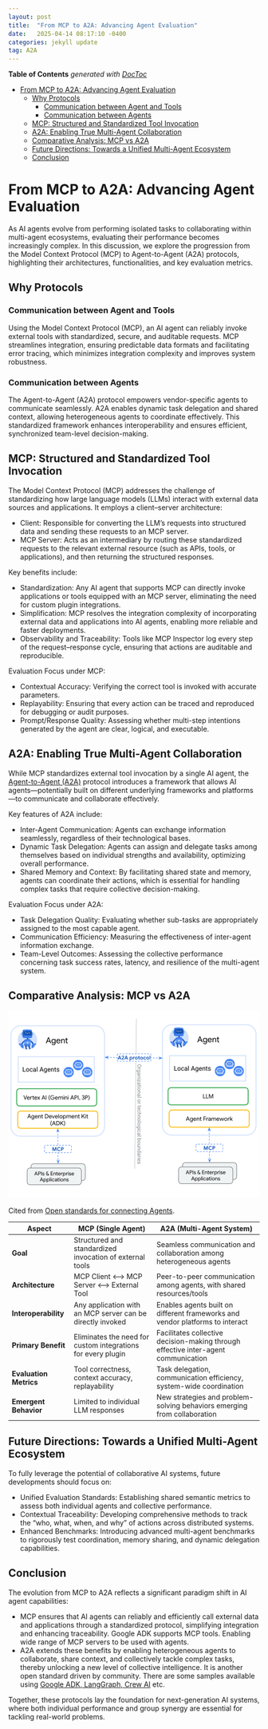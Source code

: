 ```yaml
---
layout: post
title:  "From MCP to A2A: Advancing Agent Evaluation"
date:   2025-04-14 08:17:10 -0400
categories: jekyll update
tag: A2A
---
```


<!-- START doctoc generated TOC please keep comment here to allow auto update -->
<!-- DON'T EDIT THIS SECTION, INSTEAD RE-RUN doctoc TO UPDATE -->
**Table of Contents**  *generated with [DocToc](https://github.com/thlorenz/doctoc)*

- [From MCP to A2A: Advancing Agent Evaluation](#from-mcp-to-a2a-advancing-agent-evaluation)
  - [Why Protocols](#why-protocols)
    - [Communication between Agent and Tools](#communication-between-agent-and-tools)
    - [Communication between Agents](#communication-between-agents)
  - [MCP: Structured and Standardized Tool Invocation](#mcp-structured-and-standardized-tool-invocation)
  - [A2A: Enabling True Multi-Agent Collaboration](#a2a-enabling-true-multi-agent-collaboration)
  - [Comparative Analysis: MCP vs A2A](#comparative-analysis-mcp-vs-a2a)
  - [Future Directions: Towards a Unified Multi-Agent Ecosystem](#future-directions-towards-a-unified-multi-agent-ecosystem)
  - [Conclusion](#conclusion)

<!-- END doctoc generated TOC please keep comment here to allow auto update -->

# From MCP to A2A: Advancing Agent Evaluation

As AI agents evolve from performing isolated tasks to collaborating within multi-agent ecosystems, evaluating their performance becomes increasingly complex. In this discussion, we explore the progression from the Model Context Protocol (MCP) to Agent-to-Agent (A2A) protocols, highlighting their architectures, functionalities, and key evaluation metrics.

## Why Protocols

### Communication between Agent and Tools

Using the Model Context Protocol (MCP), an AI agent can reliably invoke external tools with standardized, secure, and auditable requests. MCP streamlines integration, ensuring predictable data formats and facilitating error tracing, which minimizes integration complexity and improves system robustness.

### Communication between Agents

The Agent-to-Agent (A2A) protocol empowers vendor-specific agents to communicate seamlessly. A2A enables dynamic task delegation and shared context, allowing heterogeneous agents to coordinate effectively. This standardized framework enhances interoperability and ensures efficient, synchronized team-level decision-making.

## MCP: Structured and Standardized Tool Invocation

The Model Context Protocol (MCP) addresses the challenge of standardizing how large language models (LLMs) interact with external data sources and applications. It employs a client–server architecture:

- Client: Responsible for converting the LLM’s requests into structured data and sending these requests to an MCP server.
- MCP Server: Acts as an intermediary by routing these standardized requests to the relevant external resource (such as APIs, tools, or applications), and then returning the structured responses.

Key benefits include:

- Standardization: Any AI agent that supports MCP can directly invoke applications or tools equipped with an MCP server, eliminating the need for custom plugin integrations.
- Simplification: MCP resolves the integration complexity of incorporating external data and applications into AI agents, enabling more reliable and faster deployments.
- Observability and Traceability: Tools like MCP Inspector log every step of the request–response cycle, ensuring that actions are auditable and reproducible.

Evaluation Focus under MCP:
- Contextual Accuracy: Verifying the correct tool is invoked with accurate parameters.
- Replayability: Ensuring that every action can be traced and reproduced for debugging or audit purposes.
- Prompt/Response Quality: Assessing whether multi-step intentions generated by the agent are clear, logical, and executable.

## A2A: Enabling True Multi-Agent Collaboration

While MCP standardizes external tool invocation by a single AI agent, the [Agent-to-Agent (A2A)](https://github.com/google/A2A) protocol introduces a framework that allows AI agents—potentially built on different underlying frameworks and platforms—to communicate and collaborate effectively.

Key features of A2A include:

- Inter-Agent Communication: Agents can exchange information seamlessly, regardless of their technological bases.
- Dynamic Task Delegation: Agents can assign and delegate tasks among themselves based on individual strengths and availability, optimizing overall performance.
- Shared Memory and Context: By facilitating shared state and memory, agents can coordinate their actions, which is essential for handling complex tasks that require collective decision-making.

Evaluation Focus under A2A:

- Task Delegation Quality: Evaluating whether sub-tasks are appropriately assigned to the most capable agent.
- Communication Efficiency: Measuring the effectiveness of inter-agent information exchange.
- Team-Level Outcomes: Assessing the collective performance concerning task success rates, latency, and resilience of the multi-agent system.

## Comparative Analysis: MCP vs A2A

![](/images/a2a/a2a_mcp_readme.png)

Cited from [Open standards for connecting Agents](https://google.github.io/A2A/#/?id=open-standards-for-connecting-agents).

| **Aspect**             | **MCP (Single Agent)**                                  | **A2A (Multi-Agent System)**                                                |
|------------------------|---------------------------------------------------------|-----------------------------------------------------------------------------|
| **Goal**               | Structured and standardized invocation of external tools  | Seamless communication and collaboration among heterogeneous agents         |
| **Architecture**       | MCP Client <--> MCP Server <--> External Tool                       | Peer-to-peer communication among agents, with shared resources/tools        |
| **Interoperability**   | Any application with an MCP server can be directly invoked | Enables agents built on different frameworks and vendor platforms to interact |
| **Primary Benefit**    | Eliminates the need for custom integrations for every plugin | Facilitates collective decision-making through effective inter-agent communication |
| **Evaluation Metrics** | Tool correctness, context accuracy, replayability         | Task delegation, communication efficiency, system-wide coordination         |
| **Emergent Behavior**  | Limited to individual LLM responses                       | New strategies and problem-solving behaviors emerging from collaboration    |

## Future Directions: Towards a Unified Multi-Agent Ecosystem

To fully leverage the potential of collaborative AI systems, future developments should focus on:

- Unified Evaluation Standards: Establishing shared semantic metrics to assess both individual agents and collective performance.
- Contextual Traceability: Developing comprehensive methods to track the “who, what, when, and why” of actions across distributed systems.
- Enhanced Benchmarks: Introducing advanced multi-agent benchmarks to rigorously test coordination, memory sharing, and dynamic delegation capabilities.

## Conclusion

The evolution from MCP to A2A reflects a significant paradigm shift in AI agent capabilities:

- MCP ensures that AI agents can reliably and efficiently call external data and applications through a standardized protocol, simplifying integration and enhancing traceability. Google ADK supports MCP tools. Enabling wide range of MCP servers to be used with agents.
- A2A extends these benefits by enabling heterogeneous agents to collaborate, share context, and collectively tackle complex tasks, thereby unlocking a new level of collective intelligence. It is another open standard driven by community. There are some samples available using [Google ADK, LangGraph, Crew AI](https://github.com/google/A2A/tree/main/demo#demo-web-app) etc.

Together, these protocols lay the foundation for next-generation AI systems, where both individual performance and group synergy are essential for tackling real-world problems. 
